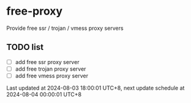 
# free-proxy
Provide free ssr / trojan / vmess proxy servers


## TODO list
- [ ] add free ssr proxy server
- [ ] add free trojan proxy server
- [ ] add free vmess proxy server

Last updated at 2024-08-03 18:00:01 UTC+8, next update schedule at 2024-08-04 00:00:01 UTC+8

